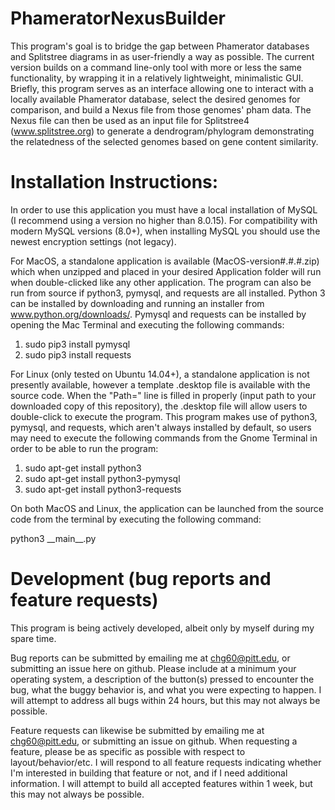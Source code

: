 # PhameratorNexusBuilder
This program's goal is to bridge the gap between Phamerator databases and Splitstree diagrams in as user-friendly a way as possible.  The current version builds on a command line-only tool with more or less the same functionality, by wrapping it in a relatively lightweight, minimalistic GUI.  Briefly, this program serves as an interface allowing one to interact with a locally available Phamerator database, select the desired genomes for comparison, and build a Nexus file from those genomes' pham data.  The Nexus file can then be used as an input file for Splitstree4 (www.splitstree.org) to generate a dendrogram/phylogram demonstrating the relatedness of the selected genomes based on gene content similarity.


# Installation Instructions:

In order to use this application you must have a local installation of MySQL (I recommend using a version no higher than 8.0.15).  For compatibility with modern MySQL versions (8.0+), when installing MySQL you should use the newest encryption settings (not legacy).

For MacOS, a standalone application is available (MacOS-version#.#.#.zip) which when unzipped and placed in your desired Application folder will run when double-clicked like any other application.  The program can also be run from source if python3, pymysql, and requests are all installed.  Python 3 can be installed by downloading and running an installer from www.python.org/downloads/.  Pymysql and requests can be installed by opening the Mac Terminal and executing the following commands:

1.  sudo pip3 install pymysql
2.  sudo pip3 install requests

For Linux (only tested on Ubuntu 14.04+), a standalone application is not presently available, however a template .desktop file is available with the source code.  When the "Path=" line is filled in properly (input path to your downloaded copy of this repository), the .desktop file will allow users to double-click to execute the program.  This program makes use of python3, pymysql, and requests, which aren't always installed by default, so users may need to execute the following commands from the Gnome Terminal in order to be able to run the program:

1.  sudo apt-get install python3
2.  sudo apt-get install python3-pymysql
3.  sudo apt-get install python3-requests

On both MacOS and Linux, the application can be launched from the source code from the terminal by executing the following command:

python3 \_\_main__.py

# Development (bug reports and feature requests)

This program is being actively developed, albeit only by myself during my spare time.  

Bug reports can be submitted by emailing me at chg60@pitt.edu, or submitting an issue here on github.  Please include at a minimum your operating system, a description of the button(s) pressed to encounter the bug, what the buggy behavior is, and what you were expecting to happen.  I will attempt to address all bugs within 24 hours, but this may not always be possible.

Feature requests can likewise be submitted by emailing me at chg60@pitt.edu, or submitting an issue on github.  When requesting a feature, please be as specific as possible with respect to layout/behavior/etc.  I will respond to all feature requests indicating whether I'm interested in building that feature or not, and if I need additional information.  I will attempt to build all accepted features within 1 week, but this may not always be possible.
